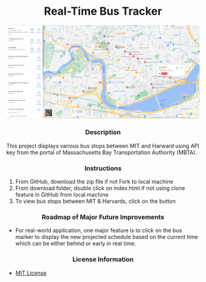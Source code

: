 
# <div align="center">Real-Time Bus Tracker</div>

<img src= "BusStops.png" width='888'/>

### <div align="center">Description</div>

This project displays various bus stops between MIT and Harward using API key from the portal of Massachusetts Bay Transportation Authority (MBTA).

### <div align="center">Instructions</div>
 1. From GitHub, download the zip file if not Fork to local machine
 2. From download folder, double click on index.html if not using clone feature in GitHub from local machine
 3. To view bus stops between MIT & Harvards, click on the button

 ### <div align="center">Roadmap of Major Future Improvements</div>
 - For real-world application, one major feature is to click on the bus marker to display the new projected schedule based on the current time which can be either behind or early in real time.

### <div align="center">License Information</div>
 - [MIT License](https://mit-license.org/)


